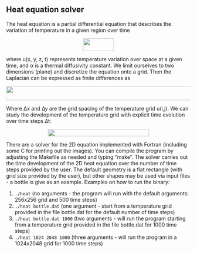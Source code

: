 ## Heat equation solver

The heat equation is a partial differential equation that describes
the variation of temperature in a given region over time

<p align="center"><img src="images/heateqn_eq1.svg?invert_in_darkmode" align=middle width=84.0008004pt height=33.81208709999999pt/></p>
	
where u(x, y, z, t) represents temperature variation over space at a
given time, and α is a thermal diffusivity constant.  We limit
ourselves to two dimensions (plane) and discretize the equation onto a
grid.  Then the Laplacian can be expressed as finite differences as

<p align="center"><img src="images/heateqn_eq2.svg?invert_in_darkmode" align=middle width=579.1710193499999pt height=38.83491479999999pt/></p>

Where ∆x and ∆y are the grid spacing of the temperature grid
u(i,j). We can study the development of the temperature grid with
explicit time evolution over time steps ∆t:

<p align="center"><img src="images/heateqn_eq3.svg?invert_in_darkmode" align=middle width=276.02312595pt height=18.312383099999998pt/></p>

There are a solver for the 2D equation implemented with Fortran
(including some C for printing out the images). You can compile the
program by adjusting the Makefile as needed and typing “make”.  The
solver carries out the time development of the 2D heat equation over
the number of time steps provided by the user. The default geometry is
a flat rectangle (with grid size provided by the user), but other
shapes may be used via input files - a bottle is give as an
example. Examples on how to run the binary:

1. `./heat` (no arguments - the program will run with the default
arguments: 256x256 grid and 500 time steps)
2. `./heat bottle.dat` (one argument - start from a temperature grid
provided in the file bottle.dat for the default number of time steps)
3. `./heat bottle.dat 1000` (two arguments - will run the program
starting from a temperature grid provided in the file bottle.dat for
1000 time steps)
4. `./heat 1024 2048 1000` (three arguments - will run the program in
a 1024x2048 grid for 1000 time steps)
